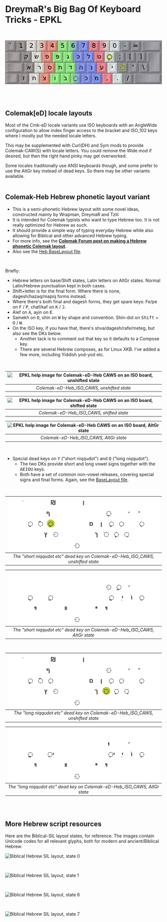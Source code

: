 DreymaR's Big Bag Of Keyboard Tricks - EPKL
===========================================
<br>

![EPKL help image for Colemak-eD-Heb Angle-ISO](./Cmk-Heb_ISO-Angle_s0_EPKL.png)

<br><br>

Colemak[eD] locale layouts
--------------------------
Most of the Cmk-eD locale variants use ISO keyboards with an AngleWide configuration to allow index finger access to the bracket and ISO_102 keys where I mostly put the needed locale letters.

This may be supplemented with Curl(DH) and Sym mods to provide Colemak-CAW(S) with locale letters. You could remove the Wide mod if desired, but then the right hand pinky may get overworked.

Some locales traditionally use ANSI keyboards though, and some prefer to use the AltGr key instead of dead keys. So there may be other variants available.
<br><br>

Colemak-Heb Hebrew phonetic layout variant
------------------------------------------
- This is a semi-phonetic Hebrew layout with some novel ideas, constructed mainly by Wrapman, DreymaR and Tzlil
- It is intended for Colemak typists who want to type Hebrew too. It is not really optimized for Hebrew as such.
- It should provide a simple way of typing everyday Hebrew while also allowing for Biblical and other advanced Hebrew typing.
- For more info, see the **[Colemak Forum post on making a Hebrew phonetic Colemak layout][HebFor]**.
- Also see the [Heb BaseLayout file][HebLay].
<br>

Briefly:
- Hebrew letters on base/Shift states, Latin letters on AltGr states. Normal Latin/Hebrew punctuation kept in both cases.
- Shift+letter is for the final form. Where there is none, dagesh/hazaq/mapiq forms instead.
- Where there's both final and dagesh forms, they get spare keys: Fe/pe on <kbd>F</kbd> / <kbd>P</kbd>, chaf/kaf on <kbd>K</kbd> / <kbd>J</kbd>.
- Alef on <kbd>A</kbd>, ayin on <kbd>E</kbd>.
- Samekh on <kbd>O</kbd>, shin on <kbd>W</kbd> by shape and convention. Shin-dot on <kbd>Shift</kbd> + <kbd>O</kbd> / <kbd>W</kbd>.
- On the ISO key, if you have that, there's shva/dagesh/rafe/meteg, but also see the DKs below.
    - Another tack is to comment out that key so it defaults to a Compose key.
    - There are several Hebrew composes, as for Linux XKB. I've added a few more, including Yiddish yod-yod etc.
<br>

|![EPKL help image for Colemak-eD-Heb CAWS on an ISO board, unshifted state](./Cmk-eD-Heb_ISO_CurlAWideSym/state0.png)|
|   :---:   |
|_Colemak-eD-Heb_ISO_CAWS, unshifted state_|

|![EPKL help image for Colemak-eD-Heb CAWS on an ISO board, shifted state](./Cmk-eD-Heb_ISO_CurlAWideSym/state1.png)|
|   :---:   |
|_Colemak-eD-Heb_ISO_CAWS, shifted state_|

|![EPKL help image for Colemak-eD-Heb CAWS on an ISO board, AltGr state](./Cmk-eD-Heb_ISO_CurlAWideSym/state6.png)|
|   :---:   |
|_Colemak-eD-Heb_ISO_CAWS, AltGr state_|

<br>

- Special dead keys on <kbd>Y</kbd> ("short niqqudot") and <kbd>O</kbd> ("long niqqudot").
    - The two DKs provide short and long vowel signs together with the <kbd>A</kbd><kbd>E</kbd><kbd>I</kbd><kbd>O</kbd><kbd>U</kbd> keys.
    - Both have a set of common non-vowel releases, covering special signs and final forms. Again, see the [BaseLayout file][HebLay].
<br>

|![EPKL help image for the "short niqqudot etc" DK on Colemak-eD-Heb CAWS-ISO, unshifted state](./Cmk-eD-Heb_ISO_CurlAWideSym/DeadkeyImg/Heb-Niqqud-Y_s0.png)|
|   :---:   |
|_The "short niqqudot etc" dead key on Colemak-eD-Heb_ISO_CAWS, unshifted state_|

|![EPKL help image for the "short niqqudot etc" DK on Colemak-eD-Heb CAWS-ISO, AltGr state](./Cmk-eD-Heb_ISO_CurlAWideSym/DeadkeyImg/Heb-Niqqud-Y_s6.png)|
|   :---:   |
|_The "short niqqudot etc" dead key on Colemak-eD-Heb_ISO_CAWS, AltGr state_|

<br>

|![EPKL help image for the "long niqqudot etc" DK on Colemak-eD-Heb CAWS-ISO, unshifted state](./Cmk-eD-Heb_ISO_CurlAWideSym/DeadkeyImg/Heb-Niqqud-O_s0.png)|
|   :---:   |
|_The "long niqqudot etc" dead key on Colemak-eD-Heb_ISO_CAWS, unshifted state_|

|![EPKL help image for the "long niqqudot etc" DK on Colemak-eD-Heb CAWS-ISO, AltGr state](./Cmk-eD-Heb_ISO_CurlAWideSym/DeadkeyImg/Heb-Niqqud-O_s6.png)|
|   :---:   |
|_The "long niqqudot etc" dead key on Colemak-eD-Heb_ISO_CAWS, AltGr state_|

<br><br>

More Hebrew script resources
----------------------------
Here are the Biblical-SIL layout states, for reference. The images contain Unicode codes for all relevant glyphs, both for modern and ancient/Biblical Hebrew.
<br>

![Biblical Hebrew SIL layout, state 0](https://dreymar.colemak.org/res/div/Glyphs/Hebrew/BiblicalHebrew-SIL_state0.png)

<br>

![Biblical Hebrew SIL layout, state 1](https://dreymar.colemak.org/res/div/Glyphs/Hebrew/BiblicalHebrew-SIL_state1.png)

<br>

![Biblical Hebrew SIL layout, state 6](https://dreymar.colemak.org/res/div/Glyphs/Hebrew/BiblicalHebrew-SIL_state6.png)

<br>

![Biblical Hebrew SIL layout, state 7](https://dreymar.colemak.org/res/div/Glyphs/Hebrew/BiblicalHebrew-SIL_state7.png)


[HebFor]: https://forum.colemak.com/topic/1458-locale-colemak-variants-for-several-countries-the-edreymar-way/#p19971 (HebMak discussed on the Colemak Forum)
[HebLay]: ./BaseLayout_Cmk-eD-Heb.ini (the Colemak-eD-Heb EPKL BaseLayout file)
